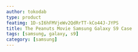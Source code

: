 ```yaml
---
author: tokodab
type: product
featimg: 1D-sI6hFMVjeWv2QdRrTT-kCo44J-JYPS
title: The Peanuts Movie Samsung Galaxy S9 Case
tags: [samsung, galaxy, s9]
category: [samsung]
---
```

